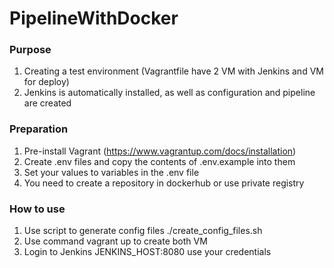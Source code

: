 # PipelineWithDocker

### Purpose

1. Creating a test environment (Vagrantfile have 2 VM with Jenkins and VM for deploy)
2. Jenkins is automatically installed, as well as configuration and pipeline are created


### Preparation

1. Pre-install Vagrant (https://www.vagrantup.com/docs/installation)
2. Create .env files and copy the contents of .env.example into them
3. Set your values to variables in the .env file
4. You need to create a repository in dockerhub or use private registry

### How to use

1. Use script to generate config files  ./create_config_files.sh
2. Use command vagrant up to create both VM
3. Login to Jenkins JENKINS_HOST:8080 use your credentials
   
